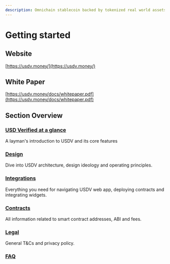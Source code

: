 ```yaml
---
description: Omnichain stablecoin backed by tokenized real world assets
---
```


# Getting started

## Website

[https://usdv.money/](https://usdv.money/)

## White Paper

[https://usdv.money/docs/whitepaper.pdf](https://usdv.money/docs/whitepaper.pdf)

##

## Section Overview

### [USD Verified at a glance](readme/)

A layman's introduction to USDV and its core features

### [Design](broken-reference)

Dive into USDV architecture, design ideology and operating principles.

### [Integrations](broken-reference)

Everything you need for navigating USDV web app, deploying contracts and integrating widgets.

### [Contracts](./#contracts)

All information related to smart contract addresses, ABI and fees.

### [**Legal**](broken-reference)

General T\&Cs and privacy policy.

### [**FAQ**](others/faq.md)

